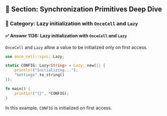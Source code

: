 ## 📘 Section: Synchronization Primitives Deep Dive
### 🔹 Category: Lazy initialization with `OnceCell` and `Lazy`
#### ✅ Answer 1136: Lazy initialization with `OnceCell` and `Lazy`

`OnceCell` and `Lazy` allow a value to be initialized only on first access.

```rust
use once_cell::sync::Lazy;

static CONFIG: Lazy<String> = Lazy::new(|| {
    println!("Initializing...");
    "Settings".to_string()
});

fn main() {
    println!("{}", *CONFIG);
}
```
In this example, `CONFIG` is initialized on first access.
